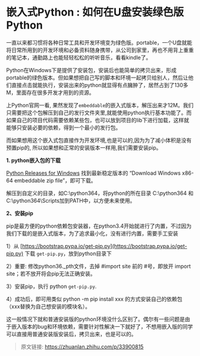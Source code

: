 # 嵌入式Python : 如何在U盘安装绿色版 Python

一直以来都习惯将各种日常工具和开发环境变为绿色版。portable，一个U盘就能将日常所用到的开发环境和必备资料随身携带，从公司到家里，再也不用背上重重的笔记本，通勤路上也能轻轻松松的听听音乐，看看kindle了。

Python在Windows下是提供了安装包，安装后也能简单的拷贝出来，形成portable的绿色版本。但如果想把自己写的脚本和环境一起拷贝给别人，然后让他们直接点击就能执行，安装出来的python就显得有点臃肿了，居然占到了130多M，里面存在很多开发才用到的资源。

上Python官网一看, 果然发现了`embeddable`的嵌入式版本，解压出来才12M。我们只需要把这个包解压到自己的发行文件夹里,就能使用python执行基本功能了。而如果自己的项目代码需要依赖某些包，也可以放到项目的lib下进行加载，这样就能够只安装必要的依赖，得到一个最小的发行包。  

而如果想用这个嵌入式包直接作为开发环境,也是可以的,因为为了减小体积是没有预置pip的, 所以如果想和正常的安装版本一样用,我们需要安装pip。

  

**1\. python嵌入包的下载**

[Python Releases for Windows](https://www.python.org/downloads/windows/) 找到最新稳定版本的 “Download Windows x86-64 embeddable zip file”，即可下载。

解压到自定义的目录，如C:\\python364，将python的所在目录 C:\\python364 和 C:\\python364\\Scripts加到PATH中，以方便未来使用。



**2、安装pip**

pip是最方便的python依赖包安装器，在python3.4开始就进行了内置，不过因为我们下载的是嵌入式版本，为了追求最小化，没有进行内置，需要手工安装

1）从 [https://bootstrap.pypa.io/get-pip.py](https://bootstrap.pypa.io/get-pip.py) 下载 `get-pip.py`，放到python目录下

2）重要: 修改python36.\_pth文件，去掉 #import site 前的 #号，即放开 import site；若不放开将会pip无法正确安装。

3）安装pip，执行 python `get-pip.py`.

4）成功后，即可用类似 python -m pip install xxx 的方式安装自己的依赖包（xxx替换为自己想安装的模块名）。

这一般情况下就和普通安装版的python环境没什么区别了。偶尔有一些问题是由于嵌入版本的bug和环境依赖，需要针对性解决一下就好了，不想用嵌入版的同学可以直接用普通安装版安装后，拷贝出来，也是可以的。

> 原文链接: https://zhuanlan.zhihu.com/p/33900815